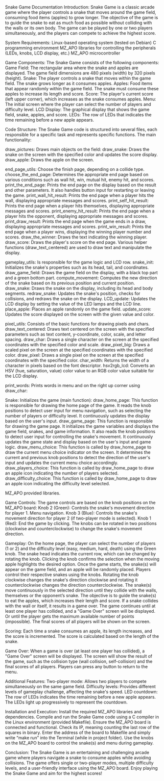 Snake Game Documentation
Introduction: Snake Game is a classic arcade game where the player controls a snake that moves around the game field, consuming food items (apples) to grow longer. The objective of the game is to guide the snake to eat as much food as possible without colliding with the walls or its own body. The game can be played by one or two players simultaneously, and the players can compete to achieve the highest score.

System Requirements:
Linux-based operating system (tested on Debian)
C programming environment
MZ_APO libraries for controlling the peripherals (LEDs, knobs, LCD display, etc.)
MZ_APO microcontroller

Game Components: The Snake Game consists of the following components:
Game Field: The rectangular area where the snake and apples are displayed. The game field dimensions are 480 pixels (width) by 320 pixels (height).
Snake: The player controls a snake that moves within the game field. The snake grows longer as it consumes apples.
Apples: Food items that appear randomly within the game field. The snake must consume these apples to increase its length and score.
Score: The player's current score (left upper corner), which increases as the snake consumes apples.
Menu: The initial screen where the player can select the number of players and difficulty level.
LCD Display: The graphical display that shows the game field, snake, apples, and score.
LEDs: The row of LEDs that indicates the time remaining before a new apple appears.

Code Structure: The Snake Game code is structured into several files, each responsible for a specific task and represents specific functions. The main functionality:

draw_pictures: Draws main objects on the field:
draw_snake: Draws the snake on the screen with the specified color and updates the score display.
draw_apple: Draws the apple on the screen.

end_page_utils: Choose the finish page, depending on a collide type.
choose_the_end_page: Determines the appropriate end page based on various conditions such as wall hit, win, mutual hit, enemy hit, and scores.
print_the_end_page: Prints the end page on the display based on the result and other parameters. It also handles button input for restarting or leaving the game.
print_wall_hit_result: Prints the end page when a player hits the wall, displaying appropriate messages and scores.
print_self_hit_result: Prints the end page when a player hits themselves, displaying appropriate messages and scores.
print_enemy_hit_result: Prints the end page when a player hits the opponent, displaying appropriate messages and scores.
print_draw_result: Prints the end page when the game ends in a draw, displaying appropriate messages and scores.
print_win_result: Prints the end page when a player wins, displaying the winning player number and scores.
draw_the_winner: Draws the text indicating the winning player.
draw_score: Draws the player's score on the end page.
Various helper functions (draw_text_centered) are used to draw text and manipulate the display.

gameplay_utils: Is responsible for the game logic and LCD row.
snake_init: Initializes the snake's properties such as its head, tail, and coordinates.
draw_game_field: Draws the game field on the display, with a black top part and a green bottom part.
compute_movement: Computes the new direction of the snake based on its previous position and current position.
draw_snake: Draws the snake on the display, including its head and body segments.
redraw_snake: Updates the snake's position, checks for collisions, and redraws the snake on the display.
LCD_update: Updates the LCD display by setting the value of the LED lamps and the LCD line.
place_apple: Places an apple randomly on the game field.
update_score: Updates the score displayed on the screen with the given value and color.

pixel_utils: Consists of the basic functions for drawing pixels and chars. 
draw_text_centered: Draws text centered on the screen with the specified parameters such as text content, y-coordinate, color, scale, and letter spacing.
draw_char: Draws a single character on the screen at the specified coordinates with the specified color and scale.
draw_pixel_big: Draws a scaled pixel on the screen at the specified coordinates with the specified color.
draw_pixel: Draws a single pixel on the screen at the specified coordinates with the specified color.
char_width: Returns the width of a character in pixels based on the font descriptor.
hsv2rgb_lcd: Converts an HSV (hue, saturation, value) color value to an RGB color value suitable for the LCD display.

print_words: Prints words in menu and on the right up corner using draw_char:

Snake: Initializes the game (main function):
draw_home_page: This function is responsible for drawing the home page of the game. It reads the knob positions to detect user input for menu navigation, such as selecting the number of players or difficulty level. It continuously updates the display based on the user's input.
draw_game_page: This function is responsible for drawing the game page. It initializes the game variables and displays the game field, snakes, and game information. It also reads the knob positions to detect user input for controlling the snake's movement. It continuously updates the game state and display based on the user's input and game logic.
draw_menu_choice: This function is called by draw_home_page to draw the current menu choice indicator on the screen. It determines the current and previous knob positions to detect the direction of the user's input and updates the current menu choice accordingly.
draw_players_choice: This function is called by draw_home_page to draw an apple icon indicating the number of players selected.
draw_difficulty_choice: This function is called by draw_home_page to draw an apple icon indicating the difficulty level selected.

MZ_APO provided libraries.

Game Controls: The game controls are based on the knob positions on the MZ_APO board:
Knob 2 (Green): Controls the snake's movement direction for player 1. Menu navigation.
Knob 3 (Blue): Controls the snake's movement direction for player 2 (if two-player mode is selected).
Knob 1 (Red): End the game by clicking.
The knobs can be rotated in two positions (clockwise and counterclockwise) to change the snake's movement direction.

Gameplay:
On the home page, the player can select the number of players (1 or 2) and the difficulty level (easy, medium, hard, death) using the Green knob. The snake head indicates the current row, which can be changed by rotating the knob. Clicking the knob confirms the selection when the moving apple highlights the desired option.
Once the game starts, the snake(s) will appear on the game field, and an apple will be randomly placed.
Players control their respective snakes using the knobs. Rotating the knob clockwise changes the snake's direction clockwise and rotating it counterclockwise changes the direction counterclockwise.
The snake(s) move continuously in the selected direction until they collide with the walls, themselves or the opponent’s snake.
The objective is to guide the snake(s) to eat the apples, which increases their length and score.
If a snake collides with the wall or itself, it results in a game over.
The game continues until at least one player has collided, and a "Game Over" screen will be displayed. Or until the player gets the maximum available number of points (impossible). 
The final scores of all players will be shown on the screen.

Scoring:
Each time a snake consumes an apple, its length increases, and the score is incremented.
The score is calculated based on the length of the snake.

Game Over:
When a game is over (at least one player has collided), a "Game Over" screen will be displayed.
The screen will show the result of the game, such as the collision type (wall collision, self-collision) and the final scores of all players.
Players can press any button to return to the menu.

Additional Features:
Two-player mode: Allows two players to compete simultaneously on the same game field.
Difficulty levels: Provides different levels of gameplay challenge, affecting the snake's speed.
LED countdown: The row of LEDs indicates the time remaining before a new apple appears. The LEDs light up progressively to represent the countdown.

Installation and Execution:
Install the required MZ_APO libraries and dependencies.
Compile and run the Snake Game code using a C compiler in the Linux environment (provided Makefile).
Ensure the MZ_APO board is connected and functional. Check its IP, meaning counting the last row of the squares in binary.
Enter the address of the board to Makefile and simply write “make run” into the Terminal (while in project folder).
Use the knobs on the MZ_APO board to control the snake(s) and menu during gameplay.

Conclusion: The Snake Game is an entertaining and challenging arcade game where players navigate a snake to consume apples while avoiding collisions. The game offers single or two-player modes, multiple difficulty levels, and a user-friendly interface using the MZ_APO board. Enjoy playing the Snake Game and aim for the highest scores!
